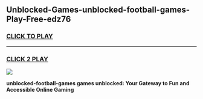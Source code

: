 
## Unblocked-Games-unblocked-football-games-Play-Free-edz76
<h3>
<a href="https://premium76.site?title=unblocked-football-games&ref=18A1">CLICK TO PLAY</a></h3>
<hr>

<h3>
<a href="https://premium76.site?title=unblocked-football-games&ref=18A1">CLICK 2 PLAY</a>
  
</h3>

<a href="https://premium76.site?title=unblocked-football-games&ref=18A1"><img src="https://clearcache.store/games.png"></a>


**unblocked-football-games games unblocked: Your Gateway to Fun and Accessible Online Gaming**
